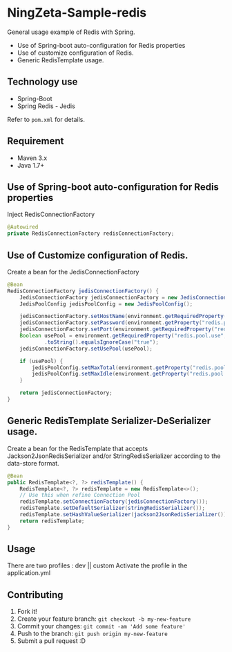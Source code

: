 # NingZeta-Sample-redis
General usage example of Redis with Spring.

* Use of Spring-boot auto-configuration for Redis properties
* Use of customize configuration of Redis.
* Generic RedisTemplate usage.

## Technology use
* Spring-Boot
* Spring Redis - Jedis

Refer to `pom.xml` for details.

## Requirement

* Maven 3.x
* Java 1.7+

## Use of Spring-boot auto-configuration for Redis properties
Inject RedisConnectionFactory
```java
@Autowired
private RedisConnectionFactory redisConnectionFactory;
```
## Use of Customize configuration of Redis.
Create a bean for the JedisConnectionFactory
```java
@Bean
RedisConnectionFactory jedisConnectionFactory() {
    JedisConnectionFactory jedisConnectionFactory = new JedisConnectionFactory();
    JedisPoolConfig jedisPoolConfig = new JedisPoolConfig();

    jedisConnectionFactory.setHostName(environment.getRequiredProperty("redis.host"));
    jedisConnectionFactory.setPassword(environment.getProperty("redis.password"));
    jedisConnectionFactory.setPort(environment.getRequiredProperty("redis.port", Integer.class));
    Boolean usePool = environment.getRequiredProperty("redis.pool.use", Boolean.class)
            .toString().equalsIgnoreCase("true");
    jedisConnectionFactory.setUsePool(usePool);

    if (usePool) {
        jedisPoolConfig.setMaxTotal(environment.getProperty("redis.pool.max-active", Integer.class));
        jedisPoolConfig.setMaxIdle(environment.getProperty("redis.pool.max-idle", Integer.class));
    }

    return jedisConnectionFactory;
}
```
## Generic RedisTemplate Serializer-DeSerializer usage.
Create a bean for the RedisTemplate that accepts Jackson2JsonRedisSerializer and/or StringRedisSerializer
according to the data-store format.
```java
@Bean
public RedisTemplate<?, ?> redisTemplate() {
    RedisTemplate<?, ?> redisTemplate = new RedisTemplate<>();
    // Use this when refine Connection Pool
    redisTemplate.setConnectionFactory(jedisConnectionFactory());
    redisTemplate.setDefaultSerializer(stringRedisSerializer());
    redisTemplate.setHashValueSerializer(jackson2JsonRedisSerializer());
    return redisTemplate;
}
```

## Usage
There are two profiles : dev || custom
Activate the profile in the application.yml

## Contributing

1. Fork it!
2. Create your feature branch: `git checkout -b my-new-feature`
3. Commit your changes: `git commit -am 'Add some feature'`
4. Push to the branch: `git push origin my-new-feature`
5. Submit a pull request :D
